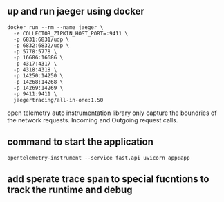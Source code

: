 ## up and run jaeger using docker

```
docker run --rm --name jaeger \
  -e COLLECTOR_ZIPKIN_HOST_PORT=:9411 \
  -p 6831:6831/udp \
  -p 6832:6832/udp \
  -p 5778:5778 \
  -p 16686:16686 \
  -p 4317:4317 \
  -p 4318:4318 \
  -p 14250:14250 \
  -p 14268:14268 \
  -p 14269:14269 \
  -p 9411:9411 \
  jaegertracing/all-in-one:1.50
```

open telemetry auto instrumentation library only  capture the
boundries of the network requests. Incoming and Outgoing request calls.

## command to start the application 
```
opentelemetry-instrument --service fast.api uvicorn app:app
```


## add sperate trace span to special fucntions to track the runtime and debug
